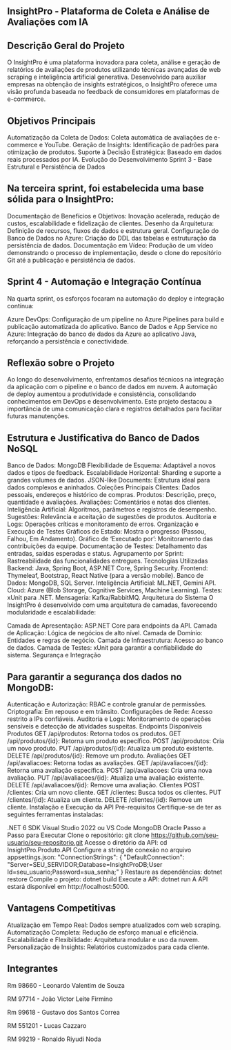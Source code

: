 ## InsightPro - Plataforma de Coleta e Análise de Avaliações com IA

## Descrição Geral do Projeto

O InsightPro é uma plataforma inovadora para coleta, análise e geração de relatórios de avaliações de produtos utilizando técnicas avançadas de web scraping e inteligência artificial generativa. Desenvolvido para auxiliar empresas na obtenção de insights estratégicos, o InsightPro oferece uma visão profunda baseada no feedback de consumidores em plataformas de e-commerce.

## Objetivos Principais

Automatização da Coleta de Dados: Coleta automática de avaliações de e-commerce e YouTube.
Geração de Insights: Identificação de padrões para otimização de produtos.
Suporte à Decisão Estratégica: Baseado em dados reais processados por IA.
Evolução do Desenvolvimento
Sprint 3 - Base Estrutural e Persistência de Dados

## Na terceira sprint, foi estabelecida uma base sólida para o InsightPro:

Documentação de Benefícios e Objetivos: Inovação acelerada, redução de custos, escalabilidade e fidelização de clientes.
Desenho da Arquitetura: Definição de recursos, fluxos de dados e estrutura geral.
Configuração do Banco de Dados no Azure: Criação do DDL das tabelas e estruturação da persistência de dados.
Documentação em Vídeo: Produção de um vídeo demonstrando o processo de implementação, desde o clone do repositório Git até a publicação e persistência de dados.

## Sprint 4 - Automação e Integração Contínua
Na quarta sprint, os esforços focaram na automação do deploy e integração contínua:

Azure DevOps: Configuração de um pipeline no Azure Pipelines para build e publicação automatizada do aplicativo.
Banco de Dados e App Service no Azure: Integração do banco de dados da Azure ao aplicativo Java, reforçando a persistência e conectividade.

## Reflexão sobre o Projeto

Ao longo do desenvolvimento, enfrentamos desafios técnicos na integração da aplicação com o pipeline e o banco de dados em nuvem. A automação de deploy aumentou a produtividade e consistência, consolidando conhecimentos em DevOps e desenvolvimento. Este projeto destacou a importância de uma comunicação clara e registros detalhados para facilitar futuras manutenções.

## Estrutura e Justificativa do Banco de Dados NoSQL
Banco de Dados: MongoDB
Flexibilidade de Esquema: Adaptável a novos dados e tipos de feedback.
Escalabilidade Horizontal: Sharding e suporte a grandes volumes de dados.
JSON-like Documents: Estrutura ideal para dados complexos e aninhados.
Coleções Principais
Clientes: Dados pessoais, endereços e histórico de compras.
Produtos: Descrição, preço, quantidade e avaliações.
Avaliações: Comentários e notas dos clientes.
Inteligência Artificial: Algoritmos, parâmetros e registros de desempenho.
Sugestões: Relevância e aceitação de sugestões de produtos.
Auditoria e Logs: Operações críticas e monitoramento de erros.
Organização e Execução de Testes
Gráficos de Estado: Mostra o progresso (Passou, Falhou, Em Andamento).
Gráfico de ‘Executado por’: Monitoramento das contribuições da equipe.
Documentação de Testes: Detalhamento das entradas, saídas esperadas e status.
Agrupamento por Sprint: Rastreabilidade das funcionalidades entregues.
Tecnologias Utilizadas
Backend: Java, Spring Boot, ASP.NET Core, Spring Security.
Frontend: Thymeleaf, Bootstrap, React Native (para a versão mobile).
Banco de Dados: MongoDB, SQL Server.
Inteligência Artificial: ML.NET, Gemini API.
Cloud: Azure (Blob Storage, Cognitive Services, Machine Learning).
Testes: xUnit para .NET.
Mensageria: Kafka/RabbitMQ.
Arquitetura do Sistema
O InsightPro é desenvolvido com uma arquitetura de camadas, favorecendo modularidade e escalabilidade:

Camada de Apresentação: ASP.NET Core para endpoints da API.
Camada de Aplicação: Lógica de negócios de alto nível.
Camada de Domínio: Entidades e regras de negócio.
Camada de Infraestrutura: Acesso ao banco de dados.
Camada de Testes: xUnit para garantir a confiabilidade do sistema.
Segurança e Integração

## Para garantir a segurança dos dados no MongoDB:
Autenticação e Autorização: RBAC e controle granular de permissões.
Criptografia: Em repouso e em trânsito.
Configurações de Rede: Acesso restrito a IPs confiáveis.
Auditoria e Logs: Monitoramento de operações sensíveis e detecção de atividades suspeitas.
Endpoints Disponíveis
Produtos
GET /api/produtos: Retorna todos os produtos.
GET /api/produtos/{id}: Retorna um produto específico.
POST /api/produtos: Cria um novo produto.
PUT /api/produtos/{id}: Atualiza um produto existente.
DELETE /api/produtos/{id}: Remove um produto.
Avaliações
GET /api/avaliacoes: Retorna todas as avaliações.
GET /api/avaliacoes/{id}: Retorna uma avaliação específica.
POST /api/avaliacoes: Cria uma nova avaliação.
PUT /api/avaliacoes/{id}: Atualiza uma avaliação existente.
DELETE /api/avaliacoes/{id}: Remove uma avaliação.
Clientes
POST /clientes: Cria um novo cliente.
GET /clientes: Busca todos os clientes.
PUT /clientes/{id}: Atualiza um cliente.
DELETE /clientes/{id}: Remove um cliente.
Instalação e Execução da API
Pré-requisitos
Certifique-se de ter as seguintes ferramentas instaladas:

.NET 6 SDK
Visual Studio 2022 ou VS Code
MongoDB
Oracle
Passo a Passo para Executar
Clone o repositório:
git clone https://github.com/seu-usuario/seu-repositorio.git
Acesse o diretório da API:
cd InsightPro.Produto.API
Configure a string de conexão no arquivo appsettings.json:
"ConnectionStrings": {
  "DefaultConnection": "Server=SEU_SERVIDOR;Database=InsightProDB;User Id=seu_usuario;Password=sua_senha;"
}
Restaure as dependências:
dotnet restore
Compile o projeto:
dotnet build
Execute a API:
dotnet run
A API estará disponível em http://localhost:5000.

## Vantagens Competitivas
Atualização em Tempo Real: Dados sempre atualizados com web scraping.
Automatização Completa: Redução de esforço manual e eficiência.
Escalabilidade e Flexibilidade: Arquitetura modular e uso da nuvem.
Personalização de Insights: Relatórios customizados para cada cliente.

## Integrantes
Rm 98660 - Leonardo Valentim de Souza

RM 97714 - João Victor Leite Firmino

Rm 99618 - Gustavo dos Santos Correa

RM 551201 - Lucas Cazzaro

RM 99219 - Ronaldo Riyudi Noda
